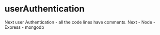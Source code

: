 # userAuthentication
Next user Authentication - all the code lines have comments. 
Next - Node - Express - mongodb
